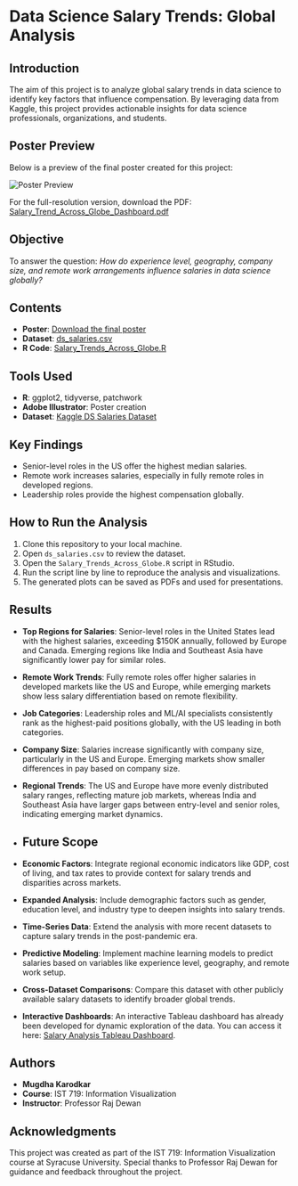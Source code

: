 # Data Science Salary Trends: Global Analysis

## Introduction
The aim of this project is to analyze global salary trends in data science to identify key factors that influence compensation. By leveraging data from Kaggle, this project provides actionable insights for data science professionals, organizations, and students.

## Poster Preview
Below is a preview of the final poster created for this project:

![Poster Preview](./Salary_Trend_Across_Globe_Dashboard.jpg)

For the full-resolution version, download the PDF: [Salary_Trend_Across_Globe_Dashboard.pdf](./Salary_Trend_Across_Globe_Dashboard.pdf)

## Objective
To answer the question: *How do experience level, geography, company size, and remote work arrangements influence salaries in data science globally?*

## Contents
- **Poster**: [Download the final poster](./Salary_Trend_Across_Globe_Dashboard.pdf)
- **Dataset**: [ds_salaries.csv](./ds_salaries.csv)
- **R Code**: [Salary_Trends_Across_Globe.R](./Salary_Trends_Across_Globe.R)

## Tools Used
- **R**: ggplot2, tidyverse, patchwork
- **Adobe Illustrator**: Poster creation
- **Dataset**: [Kaggle DS Salaries Dataset](https://www.kaggle.com/datasets/ruchi798/data-science-job-salaries)

## Key Findings
- Senior-level roles in the US offer the highest median salaries.
- Remote work increases salaries, especially in fully remote roles in developed regions.
- Leadership roles provide the highest compensation globally.

## How to Run the Analysis
1. Clone this repository to your local machine.
2. Open `ds_salaries.csv` to review the dataset.
3. Open the `Salary_Trends_Across_Globe.R` script in RStudio.
4. Run the script line by line to reproduce the analysis and visualizations.
5. The generated plots can be saved as PDFs and used for presentations.

## Results
- **Top Regions for Salaries**: Senior-level roles in the United States lead with the highest salaries, exceeding $150K annually, followed by Europe and Canada. Emerging regions like India and Southeast Asia have significantly lower pay for similar roles.
- **Remote Work Trends**: Fully remote roles offer higher salaries in developed markets like the US and Europe, while emerging markets show less salary differentiation based on remote flexibility.
- **Job Categories**: Leadership roles and ML/AI specialists consistently rank as the highest-paid positions globally, with the US leading in both categories.
- **Company Size**: Salaries increase significantly with company size, particularly in the US and Europe. Emerging markets show smaller differences in pay based on company size.
- **Regional Trends**: The US and Europe have more evenly distributed salary ranges, reflecting mature job markets, whereas India and Southeast Asia have larger gaps between entry-level and senior roles, indicating emerging market dynamics.

- ## Future Scope
- **Economic Factors**: Integrate regional economic indicators like GDP, cost of living, and tax rates to provide context for salary trends and disparities across markets.
- **Expanded Analysis**: Include demographic factors such as gender, education level, and industry type to deepen insights into salary trends.
- **Time-Series Data**: Extend the analysis with more recent datasets to capture salary trends in the post-pandemic era.
- **Predictive Modeling**: Implement machine learning models to predict salaries based on variables like experience level, geography, and remote work setup.
- **Cross-Dataset Comparisons**: Compare this dataset with other publicly available salary datasets to identify broader global trends.
- **Interactive Dashboards**: An interactive Tableau dashboard has already been developed for dynamic exploration of the data. You can access it here: [Salary Analysis Tableau Dashboard](https://github.com/mkarodka/Salary-Analysis-Tableau).

## Authors
- **Mugdha Karodkar**
- **Course**: IST 719: Information Visualization
- **Instructor**: Professor Raj Dewan

## Acknowledgments
This project was created as part of the IST 719: Information Visualization course at Syracuse University. Special thanks to Professor Raj Dewan for guidance and feedback throughout the project.
